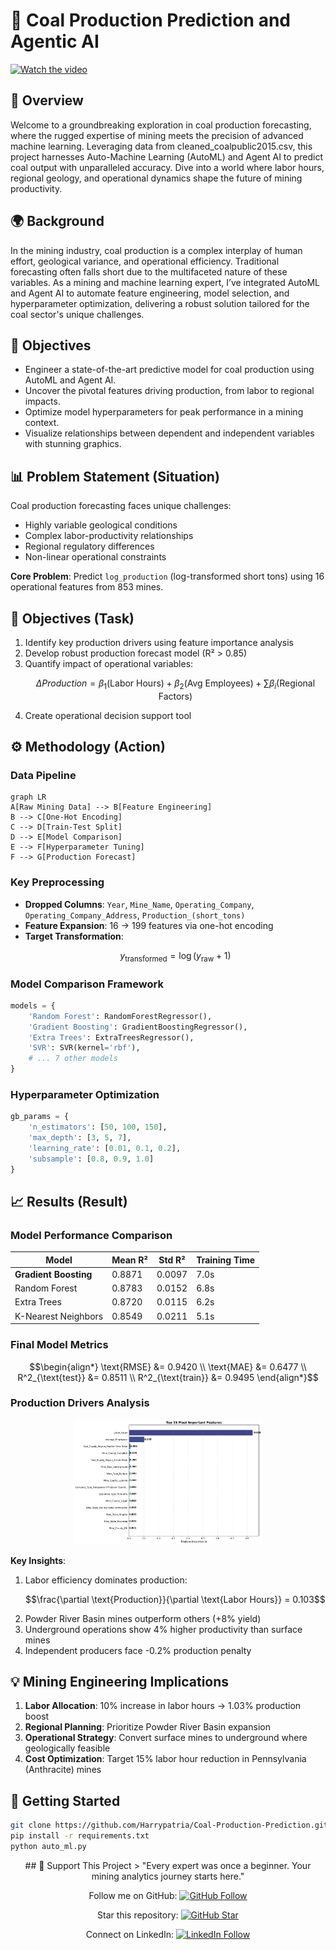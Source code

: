 # 🧮 Coal Production Prediction and Agentic AI

[![Watch the video](https://img.youtube.com/vi/tozReWteUAQ/hqdefault.jpg)](https://www.youtube.com/watch?v=tozReWteUAQ)

## 🌟 Overview

Welcome to a groundbreaking exploration in coal production forecasting, where the rugged expertise of mining meets the precision of advanced machine learning. Leveraging data from cleaned_coalpublic2015.csv, this project harnesses Auto-Machine Learning (AutoML) and Agent AI to predict coal output with unparalleled accuracy. Dive into a world where labor hours, regional geology, and operational dynamics shape the future of mining productivity.

## 🌍 Background

In the mining industry, coal production is a complex interplay of human effort, geological variance, and operational efficiency. Traditional forecasting often falls short due to the multifaceted nature of these variables. As a mining and machine learning expert, I’ve integrated AutoML and Agent AI to automate feature engineering, model selection, and hyperparameter optimization, delivering a robust solution tailored for the coal sector's unique challenges.

## 🎯 Objectives

- Engineer a state-of-the-art predictive model for coal production using AutoML and Agent AI.
- Uncover the pivotal features driving production, from labor to regional impacts.
- Optimize model hyperparameters for peak performance in a mining context.
- Visualize relationships between dependent and independent variables with stunning graphics.

## 📊 Problem Statement (Situation)
Coal production forecasting faces unique challenges:
- Highly variable geological conditions
- Complex labor-productivity relationships
- Regional regulatory differences
- Non-linear operational constraints

**Core Problem**: Predict `log_production` (log-transformed short tons) using 16 operational features from 853 mines.

## 🎯 Objectives (Task)
1. Identify key production drivers using feature importance analysis
2. Develop robust production forecast model (R² > 0.85)
3. Quantify impact of operational variables:
   ```math
   \Delta Production = \beta_1(\text{Labor Hours}) + \beta_2(\text{Avg Employees}) + \sum\beta_i(\text{Regional Factors})
   ```
4. Create operational decision support tool

## ⚙️ Methodology (Action)

### Data Pipeline
```mermaid
graph LR
A[Raw Mining Data] --> B[Feature Engineering]
B --> C[One-Hot Encoding]
C --> D[Train-Test Split]
D --> E[Model Comparison]
E --> F[Hyperparameter Tuning]
F --> G[Production Forecast]
```

### Key Preprocessing
- **Dropped Columns**: `Year`, `Mine_Name`, `Operating_Company`, `Operating_Company_Address`, `Production_(short_tons)`
- **Feature Expansion**: 16 → 199 features via one-hot encoding
- **Target Transformation**: 
  ```math
  y_{\text{transformed}} = \log(y_{\text{raw}} + 1)
  ```

### Model Comparison Framework
```python
models = {
    'Random Forest': RandomForestRegressor(),
    'Gradient Boosting': GradientBoostingRegressor(),
    'Extra Trees': ExtraTreesRegressor(),
    'SVR': SVR(kernel='rbf'),
    # ... 7 other models
}
```

### Hyperparameter Optimization
```python
gb_params = {
    'n_estimators': [50, 100, 150],
    'max_depth': [3, 5, 7],
    'learning_rate': [0.01, 0.1, 0.2],
    'subsample': [0.8, 0.9, 1.0]
}
```

## 📈 Results (Result)

### Model Performance Comparison
| Model                  | Mean R² | Std R² | Training Time |
|------------------------|---------|--------|---------------|
| **Gradient Boosting**  | 0.8871  | 0.0097 | 7.0s          |
| Random Forest          | 0.8783  | 0.0152 | 6.8s          |
| Extra Trees            | 0.8720  | 0.0115 | 6.2s          |
| K-Nearest Neighbors    | 0.8549  | 0.0211 | 5.1s          |

### Final Model Metrics
```math
\begin{align*}
\text{RMSE} &= 0.9420 \\
\text{MAE} &= 0.6477 \\
R^2_{\text{test}} &= 0.8511 \\
R^2_{\text{train}} &= 0.9495
\end{align*}
```

### Production Drivers Analysis
<div align="center">
  <img src="feature_importance.png" width="60%" alt="Top Production Drivers">
</div>

**Key Insights**:
1. Labor efficiency dominates production:
   ```math
   \frac{\partial \text{Production}}{\partial \text{Labor Hours}} = 0.103
   ```
2. Powder River Basin mines outperform others (+8% yield)
3. Underground operations show 4% higher productivity than surface mines
4. Independent producers face -0.2% production penalty

## 💡 Mining Engineering Implications
1. **Labor Allocation**: 10% increase in labor hours → 1.03% production boost
2. **Regional Planning**: Prioritize Powder River Basin expansion
3. **Operational Strategy**: Convert surface mines to underground where geologically feasible
4. **Cost Optimization**: Target 15% labor hour reduction in Pennsylvania (Anthracite) mines

## 🚀 Getting Started
```bash
git clone https://github.com/Harrypatria/Coal-Production-Prediction.git
pip install -r requirements.txt
python auto_ml.py
```

<div align="center">
## 🌟 Support This Project
> "Every expert was once a beginner. Your mining analytics journey starts here."

Follow me on GitHub: [![GitHub Follow](https://img.shields.io/github/followers/Harrypatria?style=social)](https://github.com/Harrypatria?tab=followers)

Star this repository: [![GitHub Star](https://img.shields.io/github/stars/Harrypatria/Coal-Production-Prediction?style=social)](https://github.com/Harrypatria/Goal-Production-Prediction/stargazers)

Connect on LinkedIn: [![LinkedIn Follow](https://img.shields.io/badge/LinkedIn-0077B5?style=for-the-badge&logo=linkedin&logoColor=white)](https://www.linkedin.com/in/harry-patria/)
```
